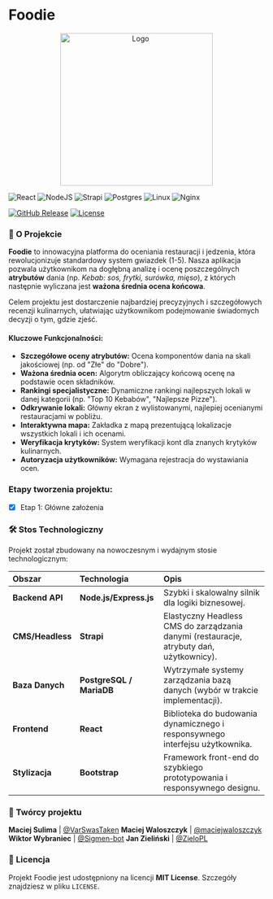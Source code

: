 # Foodie

<p align="center">
  <img src="https://waloszczyk.eu/public/foodie/image.png" width="300" alt="Logo">
</p>

![React](https://img.shields.io/badge/react-%2320232a.svg?style=for-the-badge&logo=react&logoColor=%2361DAFB)
![NodeJS](https://img.shields.io/badge/node.js-6DA55F?style=for-the-badge&logo=node.js&logoColor=white)
![Strapi](https://img.shields.io/badge/strapi-%232E7EEA.svg?style=for-the-badge&logo=strapi&logoColor=white)
![Postgres](https://img.shields.io/badge/postgres-%23316192.svg?style=for-the-badge&logo=postgresql&logoColor=white)
![Linux](https://img.shields.io/badge/Linux-FCC624?style=for-the-badge&logo=linux&logoColor=black)
![Nginx](https://img.shields.io/badge/nginx-%23009639.svg?style=for-the-badge&logo=nginx&logoColor=white)

[![GitHub Release][releases-shield]][releases]
[![License][license-shield]][license]

### 🌟 O Projekcie

**Foodie** to innowacyjna platforma do oceniania restauracji i jedzenia, która rewolucjonizuje standardowy system gwiazdek (1-5). Nasza aplikacja pozwala użytkownikom na dogłębną analizę i ocenę poszczególnych **atrybutów** dania (np. *Kebab: sos, frytki, surówka, mięso*), z których następnie wyliczana jest **ważona średnia ocena końcowa**.

Celem projektu jest dostarczenie najbardziej precyzyjnych i szczegółowych recenzji kulinarnych, ułatwiając użytkownikom podejmowanie świadomych decyzji o tym, gdzie zjeść.

#### Kluczowe Funkcjonalności:

* **Szczegółowe oceny atrybutów:** Ocena komponentów dania na skali jakościowej (np. od "Złe" do "Dobre").
* **Ważona średnia ocen:** Algorytm obliczający końcową ocenę na podstawie ocen składników.
* **Rankingi specjalistyczne:** Dynamiczne rankingi najlepszych lokali w danej kategorii (np. "Top 10 Kebabów", "Najlepsze Pizze").
* **Odkrywanie lokali:** Główny ekran z wylistowanymi, najlepiej ocenianymi restauracjami w pobliżu.
* **Interaktywna mapa:** Zakładka z mapą prezentującą lokalizacje wszystkich lokali i ich ocenami.
* **Weryfikacja krytyków:** System weryfikacji kont dla znanych krytyków kulinarnych.
* **Autoryzacja użytkowników:** Wymagana rejestracja do wystawiania ocen.

### Etapy tworzenia projektu:
 - [x] Etap 1: Główne założenia

### 🛠 Stos Technologiczny

Projekt został zbudowany na nowoczesnym i wydajnym stosie technologicznym:

| Obszar | Technologia | Opis |
| :--- | :--- | :--- |
| **Backend API** | **Node.js/Express.js** | Szybki i skalowalny silnik dla logiki biznesowej. |
| **CMS/Headless** | **Strapi** | Elastyczny Headless CMS do zarządzania danymi (restauracje, atrybuty dań, użytkownicy). |
| **Baza Danych** | **PostgreSQL / MariaDB** | Wytrzymałe systemy zarządzania bazą danych (wybór w trakcie implementacji). |
| **Frontend** | **React** | Biblioteka do budowania dynamicznego i responsywnego interfejsu użytkownika. |
| **Stylizacja** | **Bootstrap** | Framework front-end do szybkiego prototypowania i responsywnego designu. |


### 🤝 Twórcy projektu

**Maciej Sulima** | [@VarSwasTaken](https://github.com/VarSwasTaken)
**Maciej Waloszczyk** | [@maciejwaloszczyk](https://github.com/maciejwaloszczyk)
**Wiktor Wybraniec** | [@Sigmen-bot](https://github.com/Sigmen-bot)
**Jan Zieliński** | [@ZieloPL](https://github.com/ZieloPL)

### 📝 Licencja

Projekt Foodie jest udostępniony na licencji **MIT License**. Szczegóły znajdziesz w pliku `LICENSE`.


[releases-shield]: https://img.shields.io/github/release/maciejwaloszczyk/foodie.svg?style=for-the-badge
[releases]: https://github.com/maciejwaloszczyk/foodie/releases
[license-shield]: https://img.shields.io/github/license/maciejwaloszczyk/foodie.svg?style=for-the-badge
[license]: https://github.com/maciejwaloszczyk/foodie/blob/master/LICENSE
